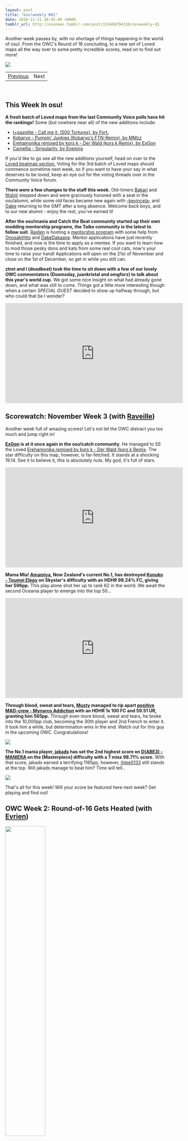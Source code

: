 ```yaml
---
layout: post
title: "osu!weekly #81"
date: 2016-11-21 10:45:40 +0000
tumblr_url: http://osunews.tumblr.com/post/153468794318/osuweekly-81
---
```


Another week passes by, with no shortage of things happening in the world of osu!. From the OWC's Round of 16 concluding, to a new set of Loved maps all the way over to some pretty incredible scores, read on to find out more!

![](https://puu.sh/nqIAS/05e726ece8.jpg)
<table width="100%"><tr><td align="left"><a href="https://osu.ppy.sh/home/news/2016-11-17-osuweekly-80">Previous</a></td>
<td align="right">Next</td>
</tr></table><br>

## This Week In osu!

**A fresh batch of Loved maps from the last Community Voice polls have hit the rankings!** Some (but nowhere near all) of the new additions include:

- [t+pazolite - Call me it. (500 Tortures), by Fort.](https://osu.ppy.sh/beatmapsets/291155)
- [Kobaryo - Pumpin' Junkies (Kobaryo's FTN-Remix), by MMzz](https://osu.ppy.sh/beatmapsets/296900)
- [Erehamonika remixed by kors k - Der Wald (kors k Remix), by ExGon](https://osu.ppy.sh/beatmapsets/406881)
- [Camellia - Singularity, by Evening](https://osu.ppy.sh/beatmapsets/501530)

If you'd like to go see all the new additions yourself, head on over to the [Loved beatmap section.](https://osu.ppy.sh/beatmapsets?s=loved) Voting for the 3rd batch of Loved maps should commence sometime next week, so if you want to have your say in what deserves to be loved, keep an eye out for the voting threads over in the Community Voice forum.

**There were a few changes to the staff this week.** Old-timers [Bakari](https://osu.ppy.sh/users/597957) and [Nishiji](https://osu.ppy.sh/users/167629) stepped down and were graciously honored with a seat in the osu!alumni, while some old faces became new again with [-kevincela-](https://osu.ppy.sh/users/266596) and [Gabe](https://osu.ppy.sh/users/654108) returning to the GMT after a long absence. Welcome back boys, and to our new alumni - enjoy the rest, you've earned it!

**After the osu!mania and Catch the Beat community started up their own modding mentorship programs, the Taiko community is the latest to follow suit.** [Raiden](https://osu.ppy.sh/users/2239480) is hosting a [mentorship program](https://osu.ppy.sh/community/forums/topics/521416) with some help from [OnosakiHito](https://osu.ppy.sh/users/290128) and [DakeDakaane](https://osu.ppy.sh/users/1425253). Mentor applications have just recently finished, and now is the time to apply as a mentee. If you want to learn how to mod those pesky dons and kats from some real cool cats, now's your time to raise your hand! Applications will open on the 21st of November and close on the 1st of December, so get in while you still can.

**ztrot and I (deadbeat) took the time to sit down with a few of our lovely OWC commentators (Doomsday, juankristal and omgforz) to talk about this year's world cup.** We got some nice insight on what had already gone down, and what was still to come.  Things got a little more interesting though when a certain *SPECIAL GUEST* decided to show up halfway through, but who could that be I wonder?

<iframe width="560" height="315" src="https://www.youtube.com/embed/6TFaY-2L4QE?rel=0&controls=0" frameborder="0" allowfullscreen></iframe>

## Scorewatch: November Week 3 (with [Raveille](https://osu.ppy.sh/users/1388767))

Another week full of amazing scores! Let's not let the OWC distract you too much and jump right in!

**[ExGon](https://osu.ppy.sh/users/214187) is at it once again in the osu!catch community**. He managed to SS the Loved [Erehamonika remixed by kors k - Der Wald (kors k Remix](https://osu.ppy.sh/beatmaps/884085). The star difficulty on this map, however, is far-fetched. It stands at a shocking 19.14. See it to believe it, this is absolutely nuts. My god, it's full of stars.

<iframe width="560" height="315" src="https://www.youtube.com/embed/ETlZ_vwOc-A?rel=0&controls=0" frameborder="0" allowfullscreen></iframe>

**Mama Mia! [Amamiya](https://osu.ppy.sh/users/3934999), New Zealand's current No.1, has destroyed [Konuko - Toumei Elegy](https://osu.ppy.sh/beatmaps/790048?m=0) on Skystar's difficulty with an HDHR 98.24% FC, giving her 596pp.** This play alone shot her up to rank 62 in the world. We await the second Oceania player to emerge into the top 50...

<iframe width="560" height="315" src="https://www.youtube.com/embed/7IklRIpUj5Y?rel=0&controls=0" frameborder="0" allowfullscreen></iframe>

**Through blood, sweat and tears, [Musty](https://osu.ppy.sh/users/251683) managed to rip apart [positive MAD-crew - Mynarco Addiction](https://osu.ppy.sh/beatmaps/718679?m=0) with an HDHR 1x 100 FC and 59.51 UR, granting him 565pp.** Through even more blood, sweat and tears, he broke into the 10,000pp club, becoming the 30th player and 2nd French to enter it. It took him a while, but determination wins in the end. Watch out for this guy in the upcoming OWC. Congratulations!

![](https://osu.ppy.sh/ss/6621673)

**The No.1 mania player, [jakads](https://osu.ppy.sh/users/259972) has set the 2nd highest score on [D(ABE3) - MANIERA](https://osu.ppy.sh/beatmaps/646681?m=3) on the [Masterpiece] difficulty with a 7 miss 98.71% score.** With that score, jakads earned a terrifying 1185pp, however, [jhlee0133](https://osu.ppy.sh/users/140148) still stands at the top. Will jakads manage to beat him? Time will tell..

![](http://i.imgur.com/GR3sDy6.jpg)

That's all for this week! Will your score be featured here next week? Get playing and find out!

## OWC Week 2: Round-of-16 Gets Heated (with [Evrien](https://osu.ppy.sh/users/791660))

<img src="https://puu.sh/ru4PG/905269a358.png" style="width: 50%; height: 50%;"/>

**The past weekend marks the beginning of OWC 2016's Elimination Stage.** If Group Stage was where teams get together and test the waters, Elimination Stage is where they pick up weapons and let slip the dogs of war! After an action-packed day, 8 teams advanced into the next round in the winner's bracket, and 8 more will try to climb their way back from the loser's bracket.

Ladies and gentlemen, it is safe to say that this osu!jet has now officially taken off. Fasten your seatbelt, adjust your seats to upright position, and prepare for a wild ride ahead. *(ed note: did you just assume that our osu!jet has seats???)*

But first things first – let's take a moment to recap what has gone down last weekend in the RO16:

* China and Australia opened up with strong performances across the board, where the two teams tied at 2-2. However, China was able to pull ahead afterwards, locking the game with a 5-2 win.
* Norway vs Taiwan came in really close. The two teams traded points until they arrived at tiebreaker, where Taiwan came out bruised but standing.
* Poland, a team unscathed thus far, finally saw an open wound as the Russian Federation fought their absolute hardest. However, the unyielding Polish veterans secured themselves a tight but decisive 5-3 win.

Also noteworthy was the very hyped and anticipated France vs United Kingdom game. With many predictions before the match leaning towards a close game or maybe even a tiebreaker, France was able to quickly pick up the pace after having their first point taken, pocketing 5 points in a row and swiftly but mercilessly sending the English down to the losers bracket.

The other matches were just as exciting, but due to space limitation I will leave it to you to find out more [here.](https://osu.ppy.sh/wiki/Osu!_World_Cup_2016) The [osu!live tournament stream](https://www.twitch.tv/osulive) also has a handy play-by-play in the channel feed for you to feast on, simply scroll down to the bottom of the page and read up from there.

![](https://puu.sh/splQ7/090771ecfe.png)
<p style="text-align:center;"><i>Taiwan taking a point against Norway on Sakura no Uta, with Rucker getting a SS!</i></p>

This coming weekend will herald the Quarter Finals, where our players will be tested by one of the most technical and challenging mappools so far in the history of the OWC. If you like what you have seen so far, be sure to tune in and support the circle-clickers as they engage in action!

-----------

Next week, we'll be revealing the answer to the word search we released a few weeks ago. We're hard at work getting the new puzzle ready for you guys and it should be ready for osu!weekly #83!

As per usual, if you have any suggestions for what you would like to see in the weekly, feel free to drop by the [osu!dev discord](https://discord.gg/ppy) and directly highlight Nyquill or myself (deadbeat) in the #osu-weekly channel. Alternatively, you can also e-mail as usual at [news@ppy.sh](mailto:news@ppy.sh).

See you next week!

—deadbeat
